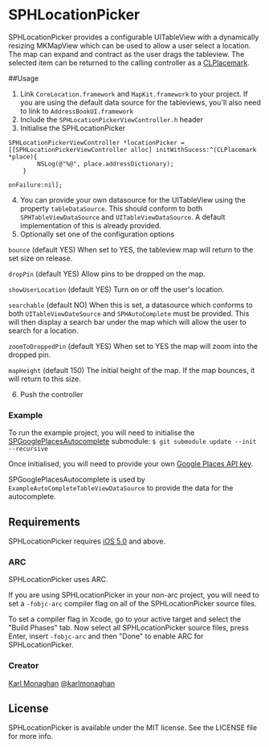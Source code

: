 SPHLocationPicker
===============

SPHLocationPicker provides a configurable UITableView with a dynamically resizing MKMapView which can be used to allow a user select a location. The map can expand and contract as the user drags the tableview. The selected item can be returned to the calling controller as a [CLPlacemark](http://developer.apple.com/library/ios/#documentation/CoreLocation/Reference/CLPlacemark_class/Reference/Reference.html).

##Usage

1. Link `CoreLocation.framework` and `MapKit.framework` to your project. If you are using the default data source for the tableviews, you'll also need to link to `AddressBookUI.framework`
2. Include the `SPHLocationPickerViewController.h` header
3. Initialise the SPHLocationPicker
```obj-c
SPHLocationPickerViewController *locationPicker = [[SPHLocationPickerViewController alloc] initWithSucess:^(CLPlacemark *place){
        NSLog(@"%@", place.addressDictionary);
    }
                                                                                                    onFailure:nil];
```
4. You can provide your own datasource for the UITableView using the property `tableDataSource`. This should conform to both `SPHTableViewDataSource` and `UITableViewDataSource`. A default implementation of this is already provided.
5. Optionally set one of the configuration options

`bounce` (default YES) When set to YES, the tableview map will return to the set size on release.

`dropPin` (default YES) Allow pins to be dropped on the map.

`showUserLocation` (default YES) Turn on or off the user's location.

`searchable` (default NO) When this is set, a datasource which conforms to both `UITableViewDateSource` and `SPHAutoComplete` must be provided. This will then display a search bar under the map which will allow the user to search for a location.
 
`zoomToDroppedPin` (default YES) When set to YES the map will zoom into the dropped pin.

`mapHeight` (default 150) The initial height of the map. If the map bounces, it will return to this size.

6. Push the controller

### Example
To run the example project, you will need to initialise the [SPGooglePlacesAutocomplete](https://github.com/spoletto/SPGooglePlacesAutocomplete) submodule:
`$ git submodule update --init --recursive`

Once initialised, you will need to provide your own [Google Places API key](https://developers.google.com/places/documentation/).
 
SPGooglePlacesAutocomplete is used by `ExampleAutoCompleteTableViewDataSource` to provide the data for the autocomplete. 

## Requirements

SPHLocationPicker requires [iOS 5.0](http://developer.apple.com/library/ios/#releasenotes/General/WhatsNewIniPhoneOS/Articles/iPhoneOS4.html) and above.

### ARC

SPHLocationPicker uses ARC.

If you are using SPHLocationPicker in your non-arc project, you will need to set a `-fobjc-arc` compiler flag on all of the SPHLocationPicker source files.

To set a compiler flag in Xcode, go to your active target and select the "Build Phases" tab. Now select all SPHLocationPicker source files, press Enter, insert `-fobjc-arc` and then "Done" to enable ARC for SPHLocationPicker.

### Creator

[Karl Monaghan](http://github.com/kmonaghan)
[@karlmonaghan](https://twitter.com/karlmonaghan)
 
## License
SPHLocationPicker is available under the MIT license. See the LICENSE file for more info.